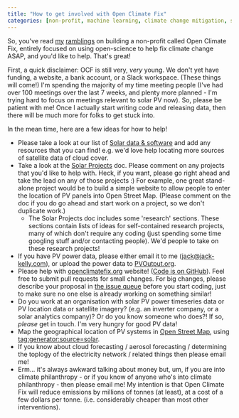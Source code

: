 ```yaml
---
title: "How to get involved with Open Climate Fix"
categories: [non-profit, machine learning, climate change mitigation, software engineering]
---
```


So, you've read [my](/blog/2019-01-07-non-profit) [ramblings](/blog/2019-01-09-update) on building a non-profit called Open Climate Fix, entirely focused on using open-science to help fix climate change ASAP, and you'd like to help.  That's great!

First, a quick disclaimer: OCF is still very, _very_ young.  We don't yet have funding, a website, a bank account, or a Slack workspace.  (These things will come!)  I'm spending the majority of my time meeting people (I've had over 100 meetings over the last 7 weeks, and plenty more planned - I'm trying hard to focus on meetings relevant to solar PV now).  So, please be patient with me!  Once I actually start writing code and releasing data, then there will be much more for folks to get stuck into.

In the mean time, here are a few ideas for how to help!

* Please take a look at our list of [Solar data & software](https://docs.google.com/document/d/1tk9cF4O539TzaMaUufn9Ay4f6qKKEyoNKmzP03kbSDo/edit?usp=sharing) and add any resources that you can find!  e.g. we'd love help locating more sources of satellite data of cloud cover.
* Take a look at the [Solar Projects](https://docs.google.com/document/d/14UZd_qdAjD8P1VGNQThf3rZz9tBCXk2_ySZ_oNIEdSs/edit?usp=sharing) doc.  Please comment on any projects that you'd like to help with.  Heck, if you want, please go right ahead and take the lead on any of those projects :)  For example, one great stand-alone project would be to build a simple website to allow people to enter the location of PV panels into Open Street Map.  (Please comment on the doc if you do go ahead and start work on a project, so we don't duplicate work.)
  * The Solar Projects doc includes some 'research' sections.  These sections contain lists of ideas for self-contained research projects, many of which don't require any coding (just spending some time googling stuff and/or contacting people).  We'd people to take on these research projects!
* If you have PV power data, please either email it to me (jack@jack-kelly.com), or upload the power data to [PVOutput.org](https://pvoutput.org/).
* Please help with [openclimatefix.org](http://openclimatefix.org) website!  ([Code is on GitHub](https://github.com/openclimatefix/openclimatefix.github.io/)).  Feel free to submit pull requests for small changes.  For big changes, please describe your proposal in [the issue queue](https://github.com/openclimatefix/openclimatefix.github.io/issues) before you start coding, just to make sure no one else is already working on something similar!
* Do you work at an organisation with solar PV power timeseries data or PV location data or satellite imagery?  (e.g. an inverter company, or a solar analytics company)?  Or do you know someone who does?!  If so, _please_ get in touch.  I'm very hungry for good PV data!
* Map the geographical location of PV systems in [Open Street Map](https://www.openstreetmap.org), using [tag:generator:source=solar](https://wiki.openstreetmap.org/wiki/Tag:generator:source=solar).
* If you know about cloud forecasting / aerosol forecasting / determining the toplogy of the electricity network / related things then please email me!
* Erm... it's always awkward talking about money but, um, if you are into climate philanthropy - or if you know of anyone who's into climate philanthropy - then please email me!  My intention is that Open Climate Fix will reduce emissions by millions of tonnes (at least), at a cost of a few dollars per tonne.  (i.e. considerably cheaper than most other interventions).
